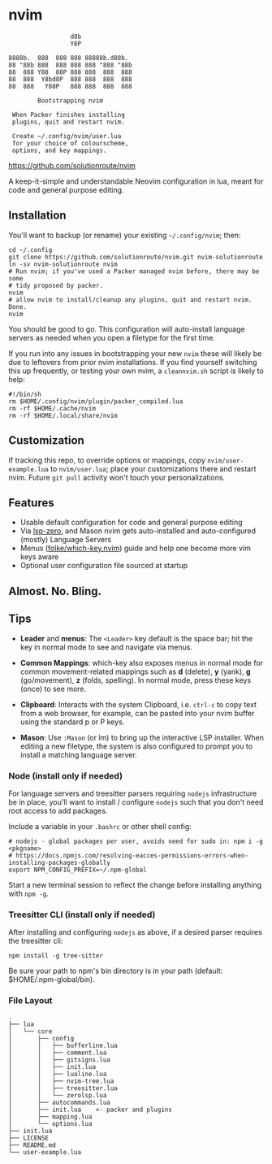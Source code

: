 # nvim

                     d8b
                     Y8P

    8888b.  888  888 888 88888b.d88b.
    88 "88b 888  888 888 888 "888 "88b
    88  888 Y88  88P 888 888  888  888
    88  888  Y8bd8P  888 888  888  888
    88  888   Y88P   888 888  888  888

            Bootstrapping nvim

     When Packer finishes installing
     plugins, quit and restart nvim.

     Create ~/.config/nvim/user.lua
     for your choice of colourscheme,
     options, and key mappings.

   https://github.com/solutionroute/nvim

A keep-it-simple and understandable Neovim configuration in lua, meant for code
and general purpose editing.

## Installation

You'll want to backup (or rename) your existing `~/.config/nvim`; then:

    cd ~/.config
    git clone https://github.com/solutionroute/nvim.git nvim-solutionroute
    ln -sv nvim-solutionroute nvim
    # Run nvim; if you've used a Packer managed nvim before, there may be some
    # tidy proposed by packer.
    nvim 
    # allow nvim to install/cleanup any plugins, quit and restart nvim. Done.
    nvim

You should be good to go. This configuration will auto-install language servers
as needed when you open a filetype for the first time.

If you run into any issues in bootstrapping your new `nvim` these will likely
be due to leftovers from prior nvim installations. If you find yourself
switching this up frequently, or testing your own nvim, a `cleannvim.sh` script
is likely to help:

    #!/bin/sh
    rm $HOME/.config/nvim/plugin/packer_compiled.lua
    rm -rf $HOME/.cache/nvim
    rm -rf $HOME/.local/share/nvim


## Customization

If tracking this repo, to override options or mappings,  copy
`nvim/user-example.lua` to `nvim/user.lua`; place your customizations there and
restart nvim. Future `git pull` activity won't touch your personalizations.

## Features

- Usable default configuration for code and general purpose editing
- Via [lsp-zero](https://github.com/VonHeikemen/lsp-zero.nvim), and Mason nvim
  gets auto-installed and auto-configured (mostly) Language Servers 
- Menus ([folke/which-key.nvim](https://github.com/folke/which-key.nvim)) guide
  and help one become more vim keys aware
- Optional user configuration file sourced at startup

## Almost. No. Bling.

## Tips

- **Leader** and **menus**: The `<Leader>` key default is the space bar; hit
  the <Leader> key in normal mode to see and navigate via menus.

- **Common Mappings**: which-key also exposes menus in normal mode for common
  movement-related mappings such as **d** (delete), **y** (yank), **g**
  (go/movement), **z** (folds, spelling). In normal mode, press these keys
  (once) to see more.

- **Clipboard**: Interacts with the system Clipboard, i.e. `ctrl-c` to copy
  text from a web browser, for example, can be pasted into your nvim buffer
  using the standard p or P keys.

- **Mason**: Use `:Mason` (or <Leader>lm) to bring up the interactive LSP
  installer. When editing a new filetype, the system is also configured to
  prompt you to install a matching language server.

### Node (install only if needed)

For language servers and treesitter parsers requiring `nodejs` infrastructure
be in place, you'll want to install / configure `nodejs` such that you don't
need root access to add packages.

Include a variable in your `.bashrc` or other shell config:

    # nodejs - global packages per user, avoids need for sudo in: npm i -g <pkgname>
    # https://docs.npmjs.com/resolving-eacces-permissions-errors-when-installing-packages-globally
    export NPM_CONFIG_PREFIX=~/.npm-global

Start a new terminal session to reflect the change before installing anything with `npm -g`.

### Treesitter CLI (install only if needed)

After installing and configuring `nodejs` as above, if a desired parser
requires the treesitter cli:

    npm install -g tree-sitter

Be sure your path to npm's bin directory is in your path (default:
$HOME/.npm-global/bin).

### File Layout
    .
    ├── lua
    │   └── core
    │       ├── config
    │       │   ├── bufferline.lua
    │       │   ├── comment.lua
    │       │   ├── gitsigns.lua
    │       │   ├── init.lua
    │       │   ├── lualine.lua
    │       │   ├── nvim-tree.lua
    │       │   ├── treesitter.lua
    │       │   └── zerolsp.lua
    │       ├── autocommands.lua
    │       ├── init.lua    <- packer and plugins
    │       ├── mapping.lua
    │       └── options.lua
    ├── init.lua
    ├── LICENSE
    ├── README.md
    └── user-example.lua

